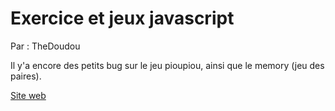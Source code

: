 # Exercice et jeux javascript

Par : TheDoudou

Il y'a encore des petits bug sur le jeu pioupiou, ainsi que le memory (jeu des paires).

[Site web](http://thedoudou.myds.me/be_code/javascript/)